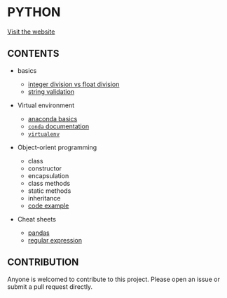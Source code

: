 # PYTHON

[Visit the website](https://flaviaouyang.github.io/python/)

## CONTENTS

- basics

  - [integer division vs float division](./basics/div.py)
  - [string validation](./basics/string_validation.py)

- Virtual environment

  - [anaconda basics](./virtual-environment/anaconda.md)
  - [`conda` documentation](./virtual-environment/conda.md)
  - [`virtualenv`](./virtual-environment/virtual-env.md)

- Object-orient programming

  - class
  - constructor
  - encapsulation
  - class methods
  - static methods
  - inheritance
  - [code example](./object-oriented-programming/Dog.py)

- Cheat sheets
  - [pandas](./cheat-sheet/pandas.pdf)
  - [regular expression](./cheat-sheet/regex.md)

## CONTRIBUTION

Anyone is welcomed to contribute to this project. Please open an issue or submit a pull request directly.
